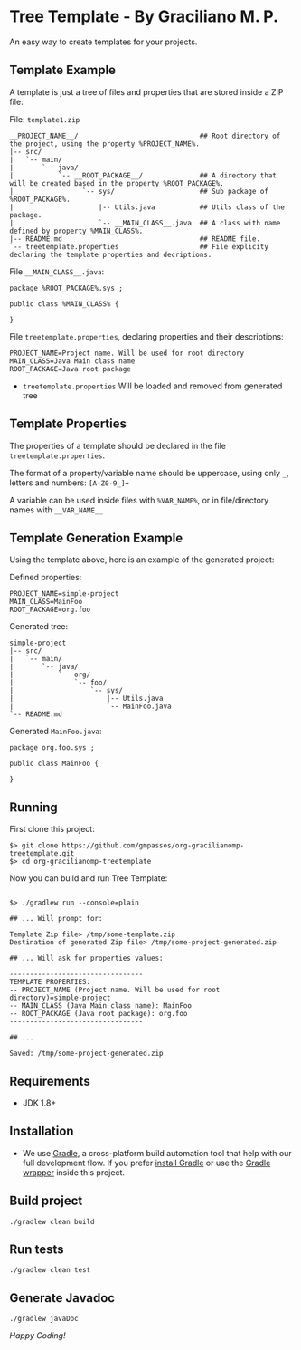 Tree Template - By Graciliano M. P.
========

An easy way to create templates for your projects.

## Template Example

A template is just a tree of files and properties that are stored inside a ZIP file:

File: `template1.zip`

    __PROJECT_NAME__/                              ## Root directory of the project, using the property %PROJECT_NAME%.
    |-- src/
    |   `-- main/
    |       `-- java/
    |           `-- __ROOT_PACKAGE__/              ## A directory that will be created based in the property %ROOT_PACKAGE%.
    |                 `-- sys/                     ## Sub package of %ROOT_PACKAGE%.
    |                     |-- Utils.java           ## Utils class of the package. 
    |                     `-- __MAIN_CLASS__.java  ## A class with name defined by property %MAIN_CLASS%.
    |-- README.md                                  ## README file.
    `-- treetemplate.properties                    ## File explicity declaring the template properties and decriptions.


File `__MAIN_CLASS__.java`:

    package %ROOT_PACKAGE%.sys ;
    
    public class %MAIN_CLASS% {
        
    }
    
File `treetemplate.properties`, declaring properties and their descriptions:

    PROJECT_NAME=Project name. Will be used for root directory
    MAIN_CLASS=Java Main class name
    ROOT_PACKAGE=Java root package

* `treetemplate.properties` Will be loaded and removed from generated tree

## Template Properties

The properties of a template should be declared in the file `treetemplate.properties`.

The format of a property/variable name should be uppercase, using only `_`, letters and numbers: `[A-Z0-9_]+`

A variable can be used inside files with `%VAR_NAME%`, or in file/directory names with `__VAR_NAME__`


## Template Generation Example

Using the template above, here is an example of the generated project: 

Defined properties:

    PROJECT_NAME=simple-project
    MAIN_CLASS=MainFoo
    ROOT_PACKAGE=org.foo

Generated tree:

    simple-project
    |-- src/
    |   `-- main/
    |       `-- java/
    |           `-- org/
    |               `-- foo/
    |                   `-- sys/
    |                       |-- Utils.java 
    |                       `-- MainFoo.java
    `-- README.md

Generated `MainFoo.java`:

    package org.foo.sys ;
    
    public class MainFoo {
        
    }

## Running

First clone this project:

```
$> git clone https://github.com/gmpassos/org-gracilianomp-treetemplate.git
$> cd org-gracilianomp-treetemplate
```

Now you can build and run Tree Template:

```

$> ./gradlew run --console=plain

## ... Will prompt for:

Template Zip file> /tmp/some-template.zip
Destination of generated Zip file> /tmp/some-project-generated.zip 

## ... Will ask for properties values:

---------------------------------
TEMPLATE PROPERTIES:
-- PROJECT_NAME (Project name. Will be used for root directory)=simple-project
-- MAIN_CLASS (Java Main class name): MainFoo
-- ROOT_PACKAGE (Java root package): org.foo
---------------------------------

## ...

Saved: /tmp/some-project-generated.zip

```


## Requirements

- JDK 1.8+

## Installation

- We use [Gradle](http://www.gradle.org), a cross-platform build automation tool that help with our full development flow. If you prefer [install Gradle](http://www.gradle.org/installation) or use the [Gradle wrapper](http://www.gradle.org/docs/current/userguide/gradle_wrapper.html) inside this project.

## Build project

```
./gradlew clean build
```

## Run tests

```
./gradlew clean test
```

## Generate Javadoc

```
./gradlew javaDoc
```

*Happy Coding!*

